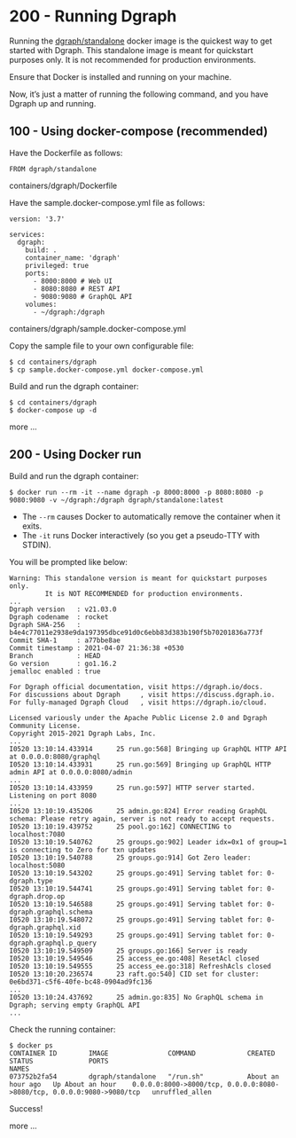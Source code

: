 # 200 - Running Dgraph

Running the [dgraph/standalone](https://hub.docker.com/r/dgraph/standalone) docker image is the quickest way to get started with Dgraph. This standalone image is meant for quickstart purposes only. It is not recommended for production environments.

Ensure that Docker is installed and running on your machine.

Now, it’s just a matter of running the following command, and you have Dgraph up and running.

## 100 - Using docker-compose (recommended)

Have the Dockerfile as follows:

```
FROM dgraph/standalone

```
containers/dgraph/Dockerfile

Have the sample.docker-compose.yml file as follows:

```
version: '3.7'

services:
  dgraph:
    build: .
    container_name: 'dgraph'
    privileged: true
    ports:
      - 8000:8000 # Web UI
      - 8080:8080 # REST API
      - 9080:9080 # GraphQL API
    volumes:
      - ~/dgraph:/dgraph
```
containers/dgraph/sample.docker-compose.yml

Copy the sample file to your own configurable file:

```
$ cd containers/dgraph
$ cp sample.docker-compose.yml docker-compose.yml
```

Build and run the dgraph container:

```
$ cd containers/dgraph
$ docker-compose up -d
```

more ...

## 200 - Using Docker run

Build and run the dgraph container:

```
$ docker run --rm -it --name dgraph -p 8000:8000 -p 8080:8080 -p 9080:9080 -v ~/dgraph:/dgraph dgraph/standalone:latest
```

- The ```--rm``` causes Docker to automatically remove the container when it exits.
- The ```-it``` runs Docker interactively (so you get a pseudo-TTY with STDIN).

You will be prompted like below:

```
Warning: This standalone version is meant for quickstart purposes only.
         It is NOT RECOMMENDED for production environments.
...
Dgraph version   : v21.03.0
Dgraph codename  : rocket
Dgraph SHA-256   : b4e4c77011e2938e9da197395dbce91d0c6ebb83d383b190f5b70201836a773f
Commit SHA-1     : a77bbe8ae
Commit timestamp : 2021-04-07 21:36:38 +0530
Branch           : HEAD
Go version       : go1.16.2
jemalloc enabled : true

For Dgraph official documentation, visit https://dgraph.io/docs.
For discussions about Dgraph     , visit https://discuss.dgraph.io.
For fully-managed Dgraph Cloud   , visit https://dgraph.io/cloud.

Licensed variously under the Apache Public License 2.0 and Dgraph Community License.
Copyright 2015-2021 Dgraph Labs, Inc.
...
I0520 13:10:14.433914      25 run.go:568] Bringing up GraphQL HTTP API at 0.0.0.0:8080/graphql
I0520 13:10:14.433931      25 run.go:569] Bringing up GraphQL HTTP admin API at 0.0.0.0:8080/admin
...
I0520 13:10:14.433959      25 run.go:597] HTTP server started.  Listening on port 8080
...
I0520 13:10:19.435206      25 admin.go:824] Error reading GraphQL schema: Please retry again, server is not ready to accept requests.
I0520 13:10:19.439752      25 pool.go:162] CONNECTING to localhost:7080
I0520 13:10:19.540762      25 groups.go:902] Leader idx=0x1 of group=1 is connecting to Zero for txn updates
I0520 13:10:19.540788      25 groups.go:914] Got Zero leader: localhost:5080
I0520 13:10:19.543202      25 groups.go:491] Serving tablet for: 0-dgraph.type
I0520 13:10:19.544741      25 groups.go:491] Serving tablet for: 0-dgraph.drop.op
I0520 13:10:19.546588      25 groups.go:491] Serving tablet for: 0-dgraph.graphql.schema
I0520 13:10:19.548072      25 groups.go:491] Serving tablet for: 0-dgraph.graphql.xid
I0520 13:10:19.549293      25 groups.go:491] Serving tablet for: 0-dgraph.graphql.p_query
I0520 13:10:19.549509      25 groups.go:166] Server is ready
I0520 13:10:19.549546      25 access_ee.go:408] ResetAcl closed
I0520 13:10:19.549555      25 access_ee.go:318] RefreshAcls closed
I0520 13:10:20.236574      23 raft.go:540] CID set for cluster: 0e6bd371-c5f6-40fe-bc48-0904ad9fc136
...
I0520 13:10:24.437692      25 admin.go:835] No GraphQL schema in Dgraph; serving empty GraphQL API
...

```


Check the running container:

```
$ docker ps
CONTAINER ID        IMAGE               COMMAND             CREATED             STATUS              PORTS                                                                    NAMES
073752b2fa54        dgraph/standalone   "/run.sh"           About an hour ago   Up About an hour    0.0.0.0:8000->8000/tcp, 0.0.0.0:8080->8080/tcp, 0.0.0.0:9080->9080/tcp   unruffled_allen
```
Success!

more ...
